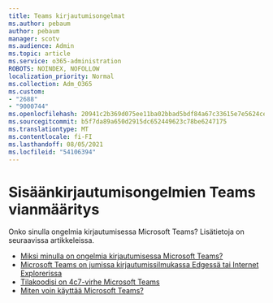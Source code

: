 ```yaml
---
title: Teams kirjautumisongelmat
ms.author: pebaum
author: pebaum
manager: scotv
ms.audience: Admin
ms.topic: article
ms.service: o365-administration
ROBOTS: NOINDEX, NOFOLLOW
localization_priority: Normal
ms.collection: Adm_O365
ms.custom:
- "2688"
- "9000744"
ms.openlocfilehash: 20941c2b369d075ee11ba02bbad5bdf84a67c33615e7e5624ce790bb04cb808c
ms.sourcegitcommit: b5f7da89a650d2915dc652449623c78be6247175
ms.translationtype: MT
ms.contentlocale: fi-FI
ms.lasthandoff: 08/05/2021
ms.locfileid: "54106394"
---
```

# <a name="troubleshooting-teams-sign-in"></a>Sisäänkirjautumisongelmien Teams vianmääritys 

Onko sinulla ongelmia kirjautumisessa Microsoft Teams? Lisätietoja on seuraavissa artikkeleissa.

- [Miksi minulla on ongelmia kirjautumisessa Microsoft Teams?](https://support.office.com/article/a02f683b-61a3-4008-9447-ee60c5593b0f)
- [Microsoft Teams on jumissa kirjautumissilmukassa Edgessä tai Internet Explorerissa](https://docs.microsoft.com/microsoftteams/troubleshoot/teams-sign-in/sign-in-loop)
- [Tilakoodisi on 4c7-virhe Microsoft Teams](https://support.microsoft.com/help/4041047/modern-authentication-failed-here-status-code-is-4c7-when-signing-in-t)
- [Miten voin käyttää Microsoft Teams?](https://support.office.com/article/how-do-i-get-access-to-microsoft-teams-fc7f1634-abd3-4f26-a597-9df16e4ca65b)